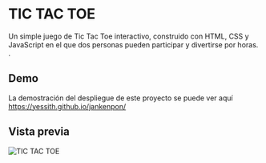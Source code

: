 # TIC TAC TOE

Un simple juego de Tic Tac Toe interactivo, construido con HTML, CSS y JavaScript en el que dos personas pueden participar y divertirse por horas.
.

## Demo
La demostración del despliegue de este proyecto se puede ver aquí
https://yessith.github.io/jankenpon/

## Vista previa
![TIC TAC TOE](https://user-images.githubusercontent.com/25351982/127695394-d81627c1-b387-46f8-a5c5-4760cca480c0.png)

